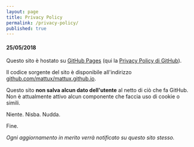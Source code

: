 ```yaml
---
layout: page
title: Privacy Policy
permalink: /privacy-policy/
published: true
---
```


#### 25/05/2018

Questo sito è hostato su [GitHub Pages](https://pages.github.com/) (qui la [Privacy Policy di GitHub](https://github.com/site/privacy)).

Il codice sorgente del sito è disponibile all'indirizzo [github.com/mattux/mattux.github.io](https://github.com/mattux/mattux.github.io).

Questo sito **non salva alcun dato dell'utente** al netto di ciò che fa GitHub. 
Non è attualmente attivo alcun componente che faccia uso di cookie o simili.

Niente. Nisba. Nudda.

Fine.

_Ogni aggiornamento in merito verrà notificato su questo sito stesso._

